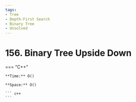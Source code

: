 ```yaml
---
tags:
- Tree
- Depth-First Search
- Binary Tree
- Unsolved
---
```



# 156. Binary Tree Upside Down

=== "C++"

    **Time:** O()

    **Space:** O()

    ``` c++
    ```
